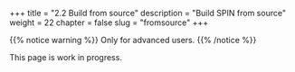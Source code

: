 +++
title = "2.2 Build from source"
description = "Build SPIN from source"
weight = 22
chapter = false
slug = "fromsource"
+++


{{% notice warning %}}
Only for advanced users.
{{% /notice %}}

This page is work in progress.



